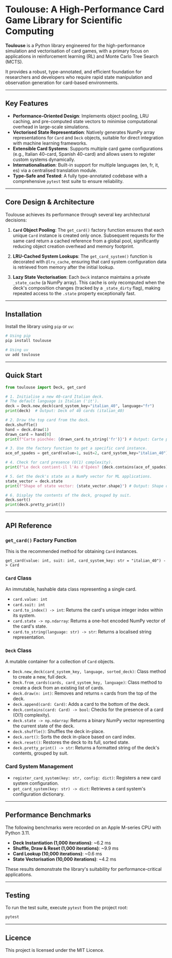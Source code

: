 # Toulouse: A High-Performance Card Game Library for Scientific Computing

**Toulouse** is a Python library engineered for the high-performance simulation and vectorisation of card games, with a primary focus on applications in reinforcement learning (RL) and Monte Carlo Tree Search (MCTS).

It provides a robust, type-annotated, and efficient foundation for researchers and developers who require rapid state manipulation and observation generation for card-based environments.

---

## Key Features

- **Performance-Oriented Design**: Implements object pooling, LRU caching, and pre-computed state vectors to minimise computational overhead in large-scale simulations.
- **Vectorised State Representation**: Natively generates NumPy array representations for `Card` and `Deck` objects, suitable for direct integration with machine learning frameworks.
- **Extensible Card Systems**: Supports multiple card game configurations (e.g., Italian 40-card, Spanish 40-card) and allows users to register custom systems dynamically.
- **Internationalisation**: Built-in support for multiple languages (en, fr, it, es) via a centralised translation module.
- **Type-Safe and Tested**: A fully type-annotated codebase with a comprehensive `pytest` test suite to ensure reliability.

---

## Core Design & Architecture

Toulouse achieves its performance through several key architectural decisions:

1.  **`Card` Object Pooling**: The `get_card()` factory function ensures that each unique `Card` instance is created only once. Subsequent requests for the same card return a cached reference from a global pool, significantly reducing object creation overhead and memory footprint.

2.  **LRU-Cached System Lookups**: The `get_card_system()` function is decorated with `@lru_cache`, ensuring that card system configuration data is retrieved from memory after the initial lookup.

3.  **Lazy State Vectorisation**: Each `Deck` instance maintains a private `_state_cache` (a NumPy array). This cache is only recomputed when the deck's composition changes (tracked by a `_state_dirty` flag), making repeated access to the `.state` property exceptionally fast.

---

## Installation

Install the library using `pip` or `uv`:

```bash
# Using pip
pip install toulouse

# Using uv
uv add toulouse
```

---

## Quick Start

```python
from toulouse import Deck, get_card

# 1. Initialise a new 40-card Italian deck.
# The default language is Italian ('it').
deck = Deck.new_deck(card_system_key="italian_40", language="fr")
print(deck)  # Output: Deck of 40 cards (italian_40)

# 2. Draw the top card from the deck.
deck.shuffle()
hand = deck.draw(1)
drawn_card = hand[0]
print(f"Carte piochée: {drawn_card.to_string('fr')}") # Output: Carte piochée: [Card Name]

# 3. Use the factory function to get a specific card instance.
ace_of_spades = get_card(value=1, suit=2, card_system_key="italian_40")

# 4. Check for card presence (O(1) complexity).
print(f"Le deck contient-il l'As d'Épées? {deck.contains(ace_of_spades)}")

# 5. Get the deck's state as a NumPy vector for ML applications.
state_vector = deck.state
print(f"Shape of state vector: {state_vector.shape}") # Output: Shape of state vector: (40,)

# 6. Display the contents of the deck, grouped by suit.
deck.sort()
print(deck.pretty_print())
```

---

## API Reference

### `get_card()` Factory Function

This is the recommended method for obtaining `Card` instances.

`get_card(value: int, suit: int, card_system_key: str = "italian_40") -> Card`

### `Card` Class

An immutable, hashable data class representing a single card.

- `card.value: int`
- `card.suit: int`
- `card.to_index() -> int`: Returns the card's unique integer index within its system.
- `card.state -> np.ndarray`: Returns a one-hot encoded NumPy vector of the card's state.
- `card.to_string(language: str) -> str`: Returns a localised string representation.

### `Deck` Class

A mutable container for a collection of `Card` objects.

- `Deck.new_deck(card_system_key, language, sorted_deck)`: Class method to create a new, full deck.
- `Deck.from_cards(cards, card_system_key, language)`: Class method to create a deck from an existing list of cards.
- `deck.draw(n: int)`: Removes and returns `n` cards from the top of the deck.
- `deck.append(card: Card)`: Adds a card to the bottom of the deck.
- `deck.contains(card: Card) -> bool`: Checks for the presence of a card (O(1) complexity).
- `deck.state -> np.ndarray`: Returns a binary NumPy vector representing the current state of the deck.
- `deck.shuffle()`: Shuffles the deck in-place.
- `deck.sort()`: Sorts the deck in-place based on card index.
- `deck.reset()`: Restores the deck to its full, sorted state.
- `deck.pretty_print() -> str`: Returns a formatted string of the deck's contents, grouped by suit.

### Card System Management

- `register_card_system(key: str, config: dict)`: Registers a new card system configuration.
- `get_card_system(key: str) -> dict`: Retrieves a card system's configuration dictionary.

---

## Performance Benchmarks

The following benchmarks were recorded on an Apple M-series CPU with Python 3.11.

- **Deck Instantiation (1,000 iterations)**: ~6.2 ms
- **Shuffle, Draw & Reset (1,000 iterations)**: ~9.9 ms
- **Card Lookup (10,000 iterations)**: ~0.6 ms
- **State Vectorisation (10,000 iterations)**: ~4.2 ms

These results demonstrate the library's suitability for performance-critical applications.

---

## Testing

To run the test suite, execute `pytest` from the project root:

```bash
pytest
```

---

## Licence

This project is licensed under the MIT Licence.